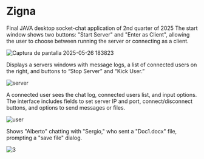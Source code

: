 # Zigna
Final JAVA desktop socket-chat application of 2nd quarter of 2025
The start window shows two buttons: 
"Start Server" and "Enter as Client", allowing the user to choose between running the server or connecting as a client.

![Captura de pantalla 2025-05-26 183823](https://github.com/user-attachments/assets/38f6651c-afe5-4e33-a051-768af99eb1d7)

Displays a servers windows with message logs, a list of connected users on the right, and buttons to “Stop Server” and “Kick User.” 

![server](https://github.com/user-attachments/assets/c643d634-629a-4132-859c-079903ab5fed)

A connected user sees the chat log, connected users list, and input options. 
The interface includes fields to set server IP and port, connect/disconnect buttons, and options to send messages or files.

![user](https://github.com/user-attachments/assets/f6cc4dc3-4242-4aee-a83d-5955a8e2ce6e)

Shows "Alberto" chatting with "Sergio," who sent a "Doc1.docx" file, prompting a "save file" dialog.

![3](https://github.com/user-attachments/assets/1fe2b69d-f2a3-4f72-9875-51596846ce4a)
